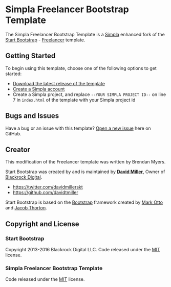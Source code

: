 # Simpla Freelancer Bootstrap Template

The Simpla Freelancer Bootstrap Template is a [Simpla](https://simpla.io) enhanced fork of the [Start Bootstrap](http://startbootstrap.com/) - [Freelancer](http://startbootstrap.com/template-overviews/freelancer/) template.

## Getting Started

To begin using this template, choose one of the following options to get started:

* [Download the latest release of the template](https://github.com/brendan-myers/startbootstrap-freelancer/archive/master.zip)
* [Create a Simpla account](https://www.simpla.io/signup/)
* Create a Simpla project, and replace `--YOUR SIMPLA PROJECT ID--` on line 7 in `index.html` of the template with your Simpla project id

## Bugs and Issues

Have a bug or an issue with this template? [Open a new issue](https://github.com/brendan-myers/startbootstrap-freelancer/issues) here on GitHub.

## Creator

This modification of the Freelancer template was written by Brendan Myers.

Start Bootstrap was created by and is maintained by **[David Miller](http://davidmiller.io/)**, Owner of [Blackrock Digital](http://blackrockdigital.io/).

* https://twitter.com/davidmillerskt
* https://github.com/davidtmiller

Start Bootstrap is based on the [Bootstrap](http://getbootstrap.com/) framework created by [Mark Otto](https://twitter.com/mdo) and [Jacob Thorton](https://twitter.com/fat).

## Copyright and License

### Start Bootstrap
Copyright 2013-2016 Blackrock Digital LLC. Code released under the [MIT](https://github.com/BlackrockDigital/startbootstrap-freelancer/blob/gh-pages/LICENSE) license.

### Simpla Freelancer Bootstrap Template
Code released under the [MIT](https://github.com/BlackrockDigital/startbootstrap-freelancer/blob/gh-pages/LICENSE) license.